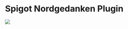 Spigot Nordgedanken Plugin
==========================
[![](https://jitpack.io/v/MTRNord/mavenRepo.svg)](https://jitpack.io/#MTRNord/mavenRepo)